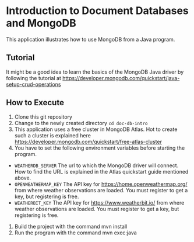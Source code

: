 # Introduction to Document Databases and MongoDB

This application illustrates how to use MongoDB from a Java program.

## Tutorial

It might be a good idea to learn the basics of the MongoDB Java driver by following the tutorial at https://developer.mongodb.com/quickstart/java-setup-crud-operations

## How to Execute

1. Clone this git repository
1. Change to the newly created directory `cd doc-db-intro`
1. This application uses a free cluster in MongoDB Atlas. Hot to create such a cluster is explained here https://developer.mongodb.com/quickstart/free-atlas-cluster
1. You have to set the following environment variables before starting the program.
  * `WEATHERDB_SERVER` The url to which the MongoDB driver will connect. How to find the URL is explained in the Atlas quickstart guide mentioned above.
  * `OPENWEATHERMAP_KEY` The API key for https://home.openweathermap.org/ from where weather observations are loaded. You must register to get a key, but registering is free.
  * `WEATHERBIT_KEY` The API key for https://www.weatherbit.io/ from where weather observations are loaded. You must register to get a key, but registering is free.
1. Build the project with the command mvn install
1. Run the program with the command mvn exec:java

